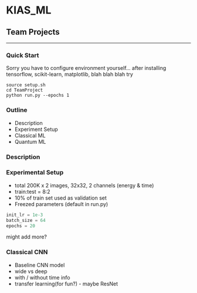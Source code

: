 # KIAS_ML

## Team Projects
---

### Quick Start
Sorry you have to configure environment yourself...
after installing tensorflow, scikit-learn, matplotlib, blah blah blah
try
```
source setup.sh
cd TeamProject
python run.py --epochs 1
```

### Outline
- Description
- Experiment Setup
- Classical ML
- Quantum ML

### Description

### Experimental Setup
- total 200K x 2 images, 32x32, 2 channels (energy & time)
- train:test = 8:2
- 10% of train set used as validation set
- Freezed parameters (default in run.py)
```python
init_lr = 1e-3
batch_size = 64
epochs = 20
```
might add more?

### Classical CNN
- Baseline CNN model
- wide vs deep
- with / without time info
- transfer learning(for fun?) - maybe ResNet
